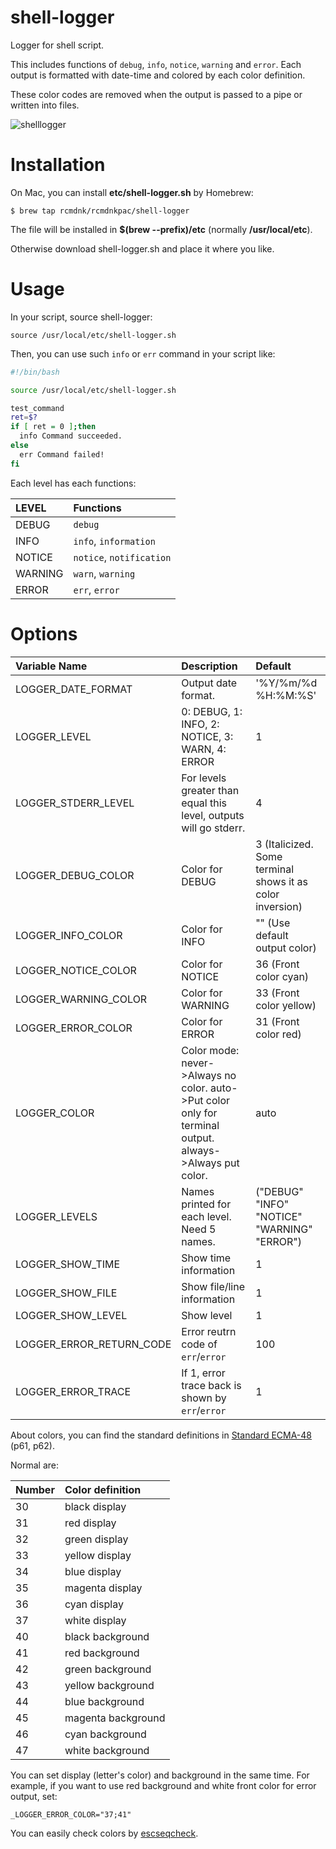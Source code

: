 # shell-logger

Logger for shell script.

This includes functions of `debug`, `info`, `notice`, `warning` and `error`.
Each output is formatted with date-time and colored by each color definition.

These color codes are removed when the output is passed to a pipe or written into files.

![shelllogger](https://github.com/rcmdnk/shell-logger/blob/images/shelllogger.jpg)


# Installation

On Mac, you can install **etc/shell-logger.sh** by Homebrew:

    $ brew tap rcmdnk/rcmdnkpac/shell-logger

The file will be installed in **$(brew --prefix)/etc** (normally **/usr/local/etc**).

Otherwise download shell-logger.sh and place it where you like.

# Usage

In your script, source shell-logger:

    source /usr/local/etc/shell-logger.sh

Then, you can use such `info` or `err` command in your script like:

```bash
#!/bin/bash

source /usr/local/etc/shell-logger.sh

test_command
ret=$?
if [ ret = 0 ];then
  info Command succeeded.
else
  err Command failed!
fi
```

Each level has each functions:

LEVEL|Functions
:----|:--------
DEBUG|`debug`
INFO|`info`, `information`
NOTICE|`notice`, `notification`
WARNING|`warn`, `warning`
ERROR|`err`, `error`

# Options

Variable Name|Description|Default
:------------|:----------|:-----
LOGGER_DATE_FORMAT|Output date format.|'%Y/%m/%d %H:%M:%S'
LOGGER_LEVEL|0: DEBUG, 1: INFO, 2: NOTICE, 3: WARN, 4: ERROR|1
LOGGER_STDERR_LEVEL|For levels greater than equal this level, outputs will go stderr.|4
LOGGER_DEBUG_COLOR|Color for DEBUG|3 (Italicized. Some terminal shows it as color inversion)
LOGGER_INFO_COLOR|Color for INFO|"" (Use default output color)
LOGGER_NOTICE_COLOR|Color for NOTICE|36 (Front color cyan)
LOGGER_WARNING_COLOR|Color for WARNING|33 (Front color yellow)
LOGGER_ERROR_COLOR|Color for ERROR|31 (Front color red)
LOGGER_COLOR|Color mode: never->Always no color. auto->Put color only for terminal output. always->Always put color.|auto
LOGGER_LEVELS|Names printed for each level. Need 5 names.|("DEBUG" "INFO" "NOTICE" "WARNING" "ERROR")
LOGGER_SHOW_TIME|Show time information|1
LOGGER_SHOW_FILE|Show file/line information|1
LOGGER_SHOW_LEVEL|Show level|1
LOGGER_ERROR_RETURN_CODE|Error reutrn code of `err`/`error`|100
LOGGER_ERROR_TRACE|If 1, error trace back is shown by `err`/`error`|1

About colors, you can find the standard definitions in
[Standard ECMA-48](http://www.ecma-international.org/publications/standards/Ecma-048.htm)
(p61, p62).

Normal are:

Number|Color definition
:-----|:---------------
30|black display
31|red display
32|green display
33|yellow display
34|blue display
35|magenta display
36|cyan display
37|white display
40|black background
41|red background
42|green background
43|yellow background
44|blue background
45|magenta background
46|cyan background
47|white background

You can set display (letter's color) and background in the same time.
For example, if you want to use red background and white front color for error output,
set:

    _LOGGER_ERROR_COLOR="37;41"

You can easily check colors by [escseqcheck](https://github.com/rcmdnk/escape_sequence/blob/master/bin/escseqcheck).
